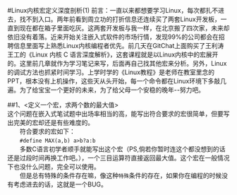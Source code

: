 #Linux内核宏定义深度剖析(1)
前言：一直以来都想要学习Linux，每次都扎不进去，找不到入口。两年前看到周立功的打折信息还连续买了两套Linux开发板，一直到现在都在箱子里面吃灰。这两套开发板与我一样，在北京搬了四次家，未来却依旧没有着落。近来开始关注嵌入式软件的市场行情，发现99%的公司都会在招聘信息里面写上熟悉Linux内核编程者优先。前几天在GitChat上面购买了王利涛王工的《Linux 内核 C 语言深度解析》，这套课程就是以Linux内核中的宏展开的。这里前几章就作为学习笔记来写，后面再自己找其他宏来分析。另外，Linux的调试方法也抓紧时间学习。上学时学的《Linux教程》是老师在教室里念的PPT，根本没有上机操作，这些天从头开始，每一个命令都在Linux环境下多敲几遍。为了给宝宝一个更好的未来，为了给父母一个安稳的晚年--努力吧。</br>

##1、<定义一个宏，求两个数的最大值></br>
这个问题在嵌入式笔试题中出场率相当的高，能写出符合要求的宏很简单，但要写出完美的宏却还是有些难度的。</br>
　　符合要求的宏如下：</br>
　　`#define MAX(a,b) a>b?a:b`</br>
　　多数C语言初学者顺手就能写出这个宏（PS,倘若你暂时连这个都没想到的话还是过段时间再换工作吧。），一个三目运算符直接返回最大值。这个宏在一般情况下也没什么问题，完全可以使用。</br>
　　但是总有特殊的条件存在嘛，像这种`特殊`条件的存在，如果你在编程的时候没有考虑进去的话，这就是一个BUG。










</br>
</br></br></br></br></br></br></br></br></br>